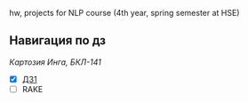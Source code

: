 hw, projects for NLP course (4th year, spring semester at HSE)
## Навигация по дз
*Картозия Инга, БКЛ-141*

- [x] [ДЗ1](./HW1_Kartozia.md)
- [ ] RAKE
